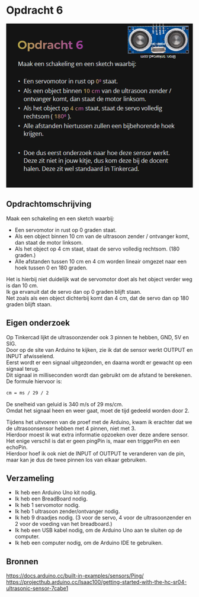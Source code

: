 # Opdracht 6
![img.png](../afbeeldingen/brightspaceopdracht6.png)
## Opdrachtomschrijving
Maak een schakeling en een sketch waarbij:  
- Een servomotor in rust op 0 graden staat.  
- Als een object binnen 10 cm van de ultrasoon zender / ontvanger komt, dan staat de motor linksom.  
- Als het object op 4 cm staat, staat de servo volledig rechtsom. (180 graden.)
- Alle afstanden tussen 10 cm en 4 cm worden lineair omgezet naar een hoek tussen 0 en 180 graden.

Het is hierbij niet duidelijk wat de servomotor doet als het object verder weg is dan 10 cm.  
Ik ga ervanuit dat de servo dan op 0 graden blijft staan.  
Net zoals als een object dichterbij komt dan 4 cm, dat de servo dan op 180 graden blijft staan.

## Eigen onderzoek
Op Tinkercad lijkt de ultrasoonzender ook 3 pinnen te hebben, GND, 5V en SIG.  
Door op de site van Arduino te kijken, zie ik dat de sensor werkt OUTPUT en INPUT afwisselend.  
Eerst wordt er een signaal uitgezonden, en daarna wordt er gewacht op een signaal terug.  
Dit signaal in milliseconden wordt dan gebruikt om de afstand te berekenen.  
De formule hiervoor is: 
```markdown
cm = ms / 29 / 2
```
De snelheid van geluid is 340 m/s of 29 ms/cm.  
Omdat het signaal heen en weer gaat, moet de tijd gedeeld worden door 2.

Tijdens het uitvoeren van de proef met de Arduino, kwam ik erachter dat we de ultrasoonsensor hebben met 4 pinnen, niet met 3.  
Hierdoor moest ik wat extra informatie opzoeken over deze andere sensor. Het enige verschil is dat er geen pingPin is, maar een triggerPin en een echoPin.  
Hierdoor hoef ik ook niet de INPUT of OUTPUT te veranderen van de pin, maar kan je dus de twee pinnen los van elkaar gebruiken.

## Verzameling
- Ik heb een Arduino Uno kit nodig.
- Ik heb een BreadBoard nodig.
- Ik heb 1 servomotor nodig.
- Ik heb 1 ultrasoon zender/ontvanger nodig.
- Ik heb 9 draadjes nodig. (3 voor de servo, 4 voor de ultrasoonzender en 2 voor de voeding van het breadboard.)
- Ik heb een USB kabel nodig, om de Arduino Uno aan te sluiten op de computer.
- Ik heb een computer nodig, om de Arduino IDE te gebruiken.

## Bronnen
https://docs.arduino.cc/built-in-examples/sensors/Ping/
https://projecthub.arduino.cc/Isaac100/getting-started-with-the-hc-sr04-ultrasonic-sensor-7cabe1